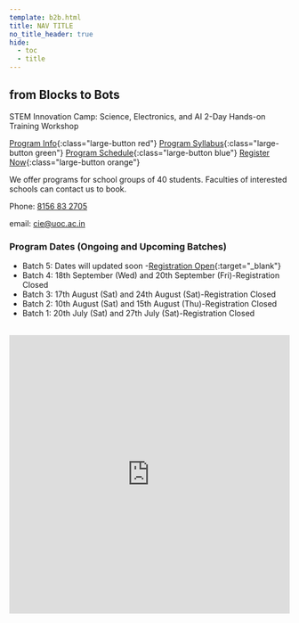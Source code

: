 ```yaml
---
template: b2b.html
title: NAV TITLE 
no_title_header: true
hide:
  - toc
  - title
---
```


## from Blocks to Bots

STEM Innovation Camp: Science, Electronics, and AI  2-Day Hands-on Training Workshop

[Program Info](../blocktobots_details){:class="large-button red"}
[Program Syllabus](../blockstobots_syllabus){:class="large-button green"}
[Program Schedule](../assets/schedule.pdf){:class="large-button blue"}
[Register Now](https://forms.gle/ARihSSCncDVzfgaMA){:class="large-button orange"}


We offer programs for school groups of 40 students. Faculties of interested schools can contact us to book. 


Phone: [8156 83 2705](tel:+918156832705)

email:  cie@uoc.ac.in

### Program Dates (Ongoing and Upcoming Batches)

+ Batch 5: Dates will updated soon -[Registration Open](https://forms.gle/ARihSSCncDVzfgaMA){:target="_blank"}
+ Batch 4: 18th September (Wed) and 20th September (Fri)-Registration Closed 
+ Batch 3: 17th August (Sat) and 24th August (Sat)-Registration Closed 
+ Batch 2: 10th August (Sat) and 15th August (Thu)-Registration Closed 
+ Batch 1: 20th July (Sat) and 27th July (Sat)-Registration Closed



<br>
<iframe width="100%" height="500" src="https://www.youtube.com/embed/PFh62AY8tZE" title="Running LEDs in KuttyPy | LED animation | Register manipulation | workshop University of Calicut" frameborder="0" allow="accelerometer; autoplay; clipboard-write; encrypted-media; gyroscope; picture-in-picture; web-share" referrerpolicy="strict-origin-when-cross-origin" allowfullscreen></iframe>


